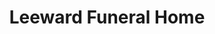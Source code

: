 ---
title: "Leeward Funeral Home"
url: /pearl-city/leeward-funeral-home/
shop: funeral directors
---